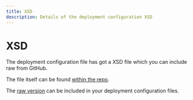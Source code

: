 ```yaml
---
title: XSD
description: Details of the deployment configuration XSD
---
```


# XSD

The deployment configuration file has got a XSD file which you can include raw from GitHub.

The file itself can be found [within the repo](https://github.com/15below/Ensconce/blob/master/src/Ensconce.Update/FixedStructure.xsd).

The [raw version](https://raw.githubusercontent.com/15below/Ensconce/master/src/Ensconce.Update/FixedStructure.xsd) can be included in your deployment configuration files.
